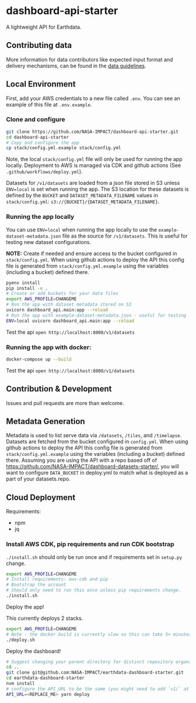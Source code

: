 # dashboard-api-starter

A lightweight API for Earthdata.

## Contributing data
More information for data contributors like expected input format and delivery mechanisms, can be found in the [data guidelines](guidelines/README.md).

## Local Environment

First, add your AWS credentials to a new file called `.env`. You can see an example of this file at `.env.example`.

### Clone and configure

```bash
git clone https://github.com/NASA-IMPACT/dashboard-api-starter.git
cd dashboard-api-starter
# Copy and configure the app
cp stack/config.yml.example stack/config.yml
```

Note, the local `stack/config.yml` file will only be used for running the app locally. Deployment to AWS is managed via CDK and github actions (See `.github/workflows/deploy.yml`).

Datasets for `/v1/datasets` are loaded from a json file stored in S3 unless `ENV=local` is set when running the app. The S3 location for these datasets is defined by the `BUCKET` and `DATASET_METADATA_FILENAME` values in `stack/config.yml`: `s3://{BUCKET}/{DATASET_METADATA_FILENAME}`.

### Running the app locally

You can use `ENV=local` when running the app locally to use the `example-dataset-metadata.json` file as the source for `/v1/datasets`. This is useful for testing new dataset configurations.

**NOTE:** Create if needed and ensure access to the bucket configured in `stack/config.yml`. When using github actions to deploy the API this config file is generated from `stack/config.yml.example` using the variables (including a bucket) defined there.

```bash
pyenv install
pip install -e .
# Create or add buckets for your data files
export AWS_PROFILE=CHANGEME
# Run the app with dataset metadata stored on S3
uvicorn dashboard_api.main:app --reload
# Run the app with example-dataset-metadata.json - useful for testing
ENV=local uvicorn dashboard_api.main:app --reload
```

Test the api `open http://localhost:8000/v1/datasets`

### Running the app with docker:

```bash
docker-compose up --build
```

Test the api `open http://localhost:8000/v1/datasets`

## Contribution & Development

Issues and pull requests are more than welcome.

## Metadata Generation

Metadata is used to list serve data via `/datasets`, `/tiles`, and `/timelapse`. Datasets are fetched from the bucket configured in `config.yml`. When using github actions to deploy the API this config file is generated from `stack/config.yml.example` using the variables (including a bucket) defined there. Assuming you are using the API with a repo based off of https://github.com/NASA-IMPACT/dashboard-datasets-starter/, you will want to configure `DATA_BUCKET` in deploy.yml to match what is deployed as a part of your datasets.repo.

## Cloud Deployment

Requirements:

* npm
* jq

### Install AWS CDK, pip requirements and run CDK bootstrap

`./install.sh` should only be run once and if requirements set in `setup.py` change.

```bash
export AWS_PROFILE=CHANGEME
# Install requirements: aws-cdk and pip
# Bootstrap the account
# Should only need to run this once unless pip requirements change.
./install.sh
```

Deploy the app!

This currently deploys 2 stacks.

```bash
export AWS_PROFILE=CHANGEME
# Note - the docker build is currently slow so this can take 5+ minutes to run 
./deploy.sh
```

Deploy the dashboard!

```bash
# Suggest changing your parent directory for distinct repository organization
cd ..
git clone git@github.com:NASA-IMPACT/earthdata-dashboard-starter.git
cd earthdata-dashboard-starter
nvm install
# configure the API_URL to be the same (you might need to add `v1/` at the end) as returned from `./deploy.sh`
API_URL=<REPLACE_ME> yarn deploy
```
